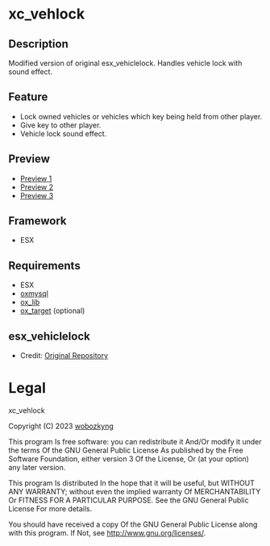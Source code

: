 # xc_vehlock

## Description
Modified version of original esx_vehiclelock. Handles vehicle lock with sound effect.

## Feature
- Lock owned vehicles or vehicles which key being held from other player.
- Give key to other player.
- Vehicle lock sound effect.

## Preview
- [Preview 1](https://streamable.com/oh6cpa)
- [Preview 2](https://i.imgur.com/R8ULbes.png)
- [Preview 3](https://i.imgur.com/rtxIF46.png)

## Framework
- ESX

## Requirements
- ESX
- [oxmysql](https://github.com/overextended/oxmysql)
- [ox_lib](https://github.com/overextended/ox_lib)
- [ox_target](https://github.com/overextended/ox_target) (optional)

## esx_vehiclelock
- Credit: [Original Repository](https://github.com/esx-community/esx_vehiclelock)

# Legal

xc_vehlock

Copyright (C) 2023 [wobozkyng](https://github.com/wobozkyng)

This program Is free software: you can redistribute it And/Or modify it under the terms Of the GNU General Public License As published by the Free Software Foundation, either version 3 Of the License, Or (at your option) any later version.

This program Is distributed In the hope that it will be useful, but WITHOUT ANY WARRANTY; without even the implied warranty Of MERCHANTABILITY Or FITNESS FOR A PARTICULAR PURPOSE. See the GNU General Public License For more details.

You should have received a copy Of the GNU General Public License along with this program. If Not, see http://www.gnu.org/licenses/.
